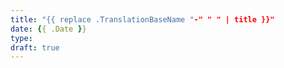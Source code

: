```yaml
---
title: "{{ replace .TranslationBaseName "-" " " | title }}"
date: {{ .Date }}
type: 
draft: true
---
```


